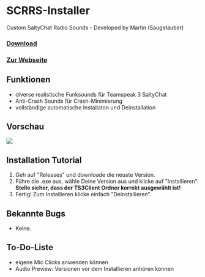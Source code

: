 # SCRRS-Installer
Custom SaltyChat Radio Sounds - Developed by Martin (Saugstauber)

### [Download](https://github.com/ItsMartin030/SCRRS-Installer/releases/download/v0.0.3/SCRRS.Installer.exe)
### [Zur Webseite](https://sites.google.com/view/saltychat-sounds-tutorial/startseite)

## Funktionen
- diverse realistische Funksounds für Teamspeak 3 SaltyChat
- Anti-Crash Sounds für Crash-Minimierung
- vollständige automatische Installaton und Deinstallation

## Vorschau
![](https://i.imgur.com/D0Cav1B.png)



## Installation Tutorial
1. Geh auf "Releases" und downloade die neuste Version.
2. Führe die .exe aus, wähle Deine Version aus und klicke auf "Installieren". **Stelle sicher, dass der TS3Client Ordner korrekt ausgewählt ist!**
3. Fertig! Zum Installieren klicke einfach "Deinstallieren".


## Bekannte Bugs
- Keine.


## To-Do-Liste
- eigene Mic Clicks anwenden können
- Audio Preview: Versionen vor dem Installieren anhören können
